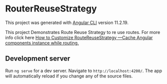 # RouterReuseStrategy

This project was generated with [Angular CLI](https://github.com/angular/angular-cli) version 11.2.19.

This project Demonstrates Route Reuse Strategy to re use routes.
For more info click here [How to Customize RouteReuseStrategy —Cache Angular components instance while routing.](https://medium.com/@sagar007120/how-to-customize-routereusestrategy-cache-angular-components-instance-while-routing-475a6a95014f)

## Development server

Run `ng serve` for a dev server. Navigate to `http://localhost:4200/`. The app will automatically reload if you change any of the source files.

